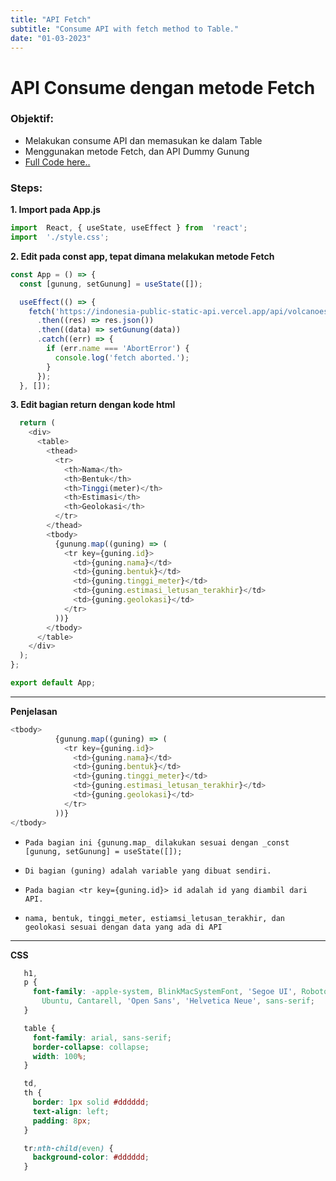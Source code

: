 ```yaml
---
title: "API Fetch"
subtitle: "Consume API with fetch method to Table."
date: "01-03-2023"
---
```


# API Consume dengan metode Fetch
### Objektif:
- Melakukan consume API dan memasukan ke dalam Table
- Menggunakan metode Fetch, dan API Dummy Gunung
- [Full Code here..](https://github.com/samsleepingatparty/api-fetch)

### Steps:

**1. Import pada App.js**

```javascript
import  React, { useState, useEffect } from  'react';
import  './style.css';
```

**2. Edit pada const app, tepat dimana melakukan metode Fetch** 

```javascript
const App = () => {
  const [gunung, setGunung] = useState([]);

  useEffect(() => {
    fetch('https://indonesia-public-static-api.vercel.app/api/volcanoes')
      .then((res) => res.json())
      .then((data) => setGunung(data))
      .catch((err) => {
        if (err.name === 'AbortError') {
          console.log('fetch aborted.');
        }
      });
  }, []);
```    

**3. Edit bagian return  dengan kode html**

```javascript
  return (
    <div>
      <table>
        <thead>
          <tr>
            <th>Nama</th>
            <th>Bentuk</th>
            <th>Tinggi(meter)</th>
            <th>Estimasi</th>
            <th>Geolokasi</th>
          </tr>
        </thead>
        <tbody>
          {gunung.map((guning) => (
            <tr key={guning.id}>
              <td>{guning.nama}</td>
              <td>{guning.bentuk}</td>
              <td>{guning.tinggi_meter}</td>
              <td>{guning.estimasi_letusan_terakhir}</td>
              <td>{guning.geolokasi}</td>
            </tr>
          ))}
        </tbody>
      </table>
    </div>
  );
};

export default App;
```

---    

**Penjelasan**

```javascript    
<tbody>
          {gunung.map((guning) => (
            <tr key={guning.id}>
              <td>{guning.nama}</td>
              <td>{guning.bentuk}</td>
              <td>{guning.tinggi_meter}</td>
              <td>{guning.estimasi_letusan_terakhir}</td>
              <td>{guning.geolokasi}</td>
            </tr>
          ))}
</tbody>
```

* `Pada bagian ini {gunung.map_ dilakukan sesuai dengan _const [gunung, setGunung] = useState([]);`

* `Di bagian (guning) adalah variable yang dibuat sendiri.`

* `Pada bagian <tr key={guning.id}> id adalah id yang diambil dari API.`

* `nama, bentuk, tinggi_meter, estiamsi_letusan_terakhir, dan geolokasi sesuai dengan data yang ada di API`

---    

**CSS**

```css
   h1,
   p {
     font-family: -apple-system, BlinkMacSystemFont, 'Segoe UI', Roboto, Oxygen,
       Ubuntu, Cantarell, 'Open Sans', 'Helvetica Neue', sans-serif;
   }

   table {
     font-family: arial, sans-serif;
     border-collapse: collapse;
     width: 100%;
   }

   td,
   th {
     border: 1px solid #dddddd;
     text-align: left;
     padding: 8px;
   }

   tr:nth-child(even) {
     background-color: #dddddd;
   }
```